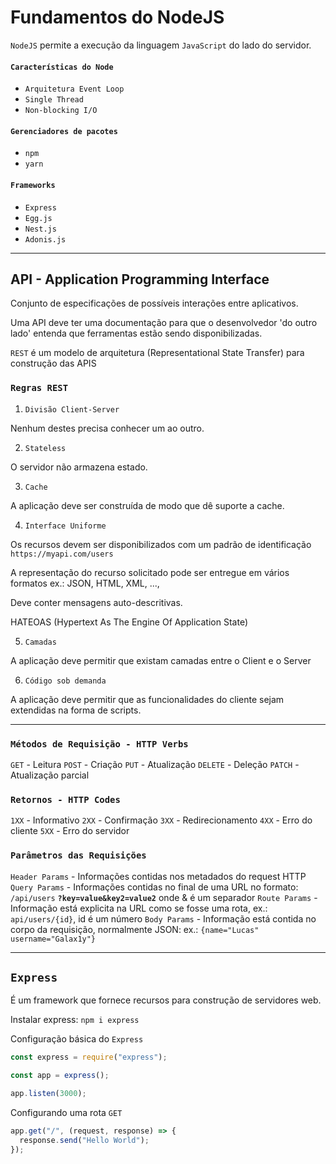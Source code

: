 # Fundamentos do NodeJS

`NodeJS` permite a execução da linguagem `JavaScript` do lado do servidor.

#### `Características do Node`

- `Arquitetura Event Loop`
- `Single Thread`
- `Non-blocking I/O`

#### `Gerenciadores de pacotes`

- `npm`
- `yarn`

#### `Frameworks`

- `Express`
- `Egg.js`
- `Nest.js`
- `Adonis.js`

---

## API - Application Programming Interface

Conjunto de especificações de possíveis interações entre aplicativos.

Uma API deve ter uma documentação para que o desenvolvedor 'do outro lado' entenda que ferramentas estão sendo disponibilizadas.

`REST` é um modelo de arquitetura (Representational State Transfer) para construção das APIS

### `Regras REST`

1. `Divisão Client-Server`

Nenhum destes precisa conhecer um ao outro.

2. `Stateless`

O servidor não armazena estado.

3. `Cache`

A aplicação deve ser construída de modo que dê suporte a cache.

4. `Interface Uniforme`

Os recursos devem ser disponibilizados com um padrão de identificação
`https://myapi.com/users`

A representação do recurso solicitado pode ser entregue em vários formatos ex.: JSON, HTML, XML, ...,

Deve conter mensagens auto-descritivas.

HATEOAS (Hypertext As The Engine Of Application State)

5. `Camadas`

A aplicação deve permitir que existam camadas entre o Client e o Server

6. `Código sob demanda`

A aplicação deve permitir que as funcionalidades do cliente sejam extendidas na forma de scripts.

---

### `Métodos de Requisição - HTTP Verbs`

`GET` - Leitura
`POST` - Criação
`PUT` - Atualização
`DELETE` - Deleção
`PATCH` - Atualização parcial

### `Retornos - HTTP Codes`

`1XX` - Informativo
`2XX` - Confirmação
`3XX` - Redirecionamento
`4XX` - Erro do cliente
`5XX` - Erro do servidor

### `Parâmetros das Requisições`

`Header Params` - Informações contidas nos metadados do request HTTP
`Query Params` - Informações contidas no final de uma URL no formato: `/api/users` **`?key=value&key2=value2`** onde & é um separador
`Route Params` - Informação está explicita na URL como se fosse uma rota, ex.: `api/users/{id}`, id é um número
`Body Params` - Informação está contida no corpo da requisição, normalmente JSON: ex.: `{name="Lucas" username="Galax1y"}`

---

## `Express`

É um framework que fornece recursos para construção de servidores web.

Instalar express: `npm i express`

Configuração básica do `Express`

```js
const express = require("express");

const app = express();

app.listen(3000);
```

Configurando uma rota `GET`

```js
app.get("/", (request, response) => {
  response.send("Hello World");
});
```
